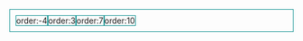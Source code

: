<style>
.flex-container {
  display: -webkit-box;  /* 老版本语法: Safari 3.1-6,  iOS 6-, Android browser, older WebKit browsers.  */
  display: -moz-box;    /* 老版本语法: Firefox 19- (buggy but mostly works) */
  display: -ms-flexbox;  /* 混合版本语法: IE 10 */
  display: -webkit-flex;  /* 新版本语法： Chrome 21+ */
  display: flex;       /* 新版本语法： Opera 12.1, Firefox 22+ */
}

.container-demo {
  border: 1px solid darkcyan;
  padding: 10px;
  margin-bottom: 20px;
}

.item-demo {
  border:1px solid darkcyan;
  text-align:center;
}

.flex-order-10{
  /*老版本语法*/
  -webkit-box-ordinal-group: 10;
  -moz-box-ordinal-group: 10;
  /*IE 10 语法*/
  -ms-flex-order: 10;
  /*新版本语法*/
  -webkit-order: 10; /* Safari */
  order: 10;
}

.flex-order-3{
  /*老版本语法*/
  -webkit-box-ordinal-group: 3;
  -moz-box-ordinal-group: 3;
  /*IE 10 语法*/
  -ms-flex-order: 3;
  /*新版本语法*/
  -webkit-order: 3; /* Safari */
  order: 3;
}

.flex-order--4{
  /*老版本语法*/
  -webkit-box-ordinal-group: -4;
  -moz-box-ordinal-group: -4;
  /*IE 10 语法*/
  -ms-flex-order: -4;
  /*新版本语法*/
  -webkit-order: -4; /* Safari */
  order: -4;
}

.flex-order-7{
  /*老版本语法*/
  -webkit-box-ordinal-group: 7;
  -moz-box-ordinal-group: 7;
  /*IE 10 语法*/
  -ms-flex-order: 7;
  /*新版本语法*/
  -webkit-order: 7; /* Safari */
  order: 7;
}
</style>

<div class="flex-container container-demo">
  <div class="item-demo flex-order-10">order:10</div>
  <div class="item-demo flex-order-3">order:3</div>
  <div class="item-demo flex-order--4">order:-4</div>
  <div class="item-demo flex-order-7">order:7</div>
</div>
